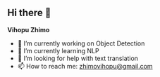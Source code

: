 ## Hi there 👋


**Vihopu Zhimo**


- 🔭 I’m currently working on Object Detection
- 🌱 I’m currently learning NLP
- 🤔 I’m looking for help with text translation
- 📫 How to reach me: zhimovihopu@gmail.com




